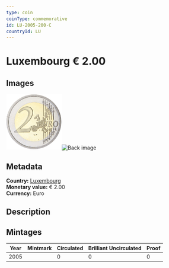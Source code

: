 ```yaml
---
type: coin
coinType: commemorative
id: LU-2005-200-C
countryId: LU
---
```


# Luxembourg € 2.00

## Images

<img src="../../Images/common-2002-200.png" height="150" alt="Front image"><img src="Images/LU-2005-200-000.png" height="150" alt="Back image">

## Metadata

**Country:** [Luxembourg](../../Countries/Luxembourg/index.md)\
**Monetary value:** € 2.00\
**Currency:** Euro

## Description


## Mintages

| Year | Mintmark | Circulated | Brilliant Uncirculated | Proof |
| ---- | -------- | ---------- | ---------------------- | ----- |
| 2005 |  | 0| 0 | 0 |
